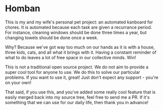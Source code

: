 # Homban

This is my and my wife's personal pet project: an automated kanboard for chores. It is automated because each task are given a recurrance period. For instance, cleaning windows should be done three times a year, but changing towels should be done once a week.

Why? Because we've got way too much on our hands as it is with a house, three kids, cats, and all what it brings with it. Having a constant reminder of what to do leaves a lot of free space in our collective minds. Win!

This is not a traditional open source project. We do not aim to provide a super cool tool for anyone to use. We do this to solve our particular problems. If you want to use it, great! Just don't expect any support - you're on your own!

That said, if you use this, and you've added some really cool feature that is easily merged back into my source tree, feel free to send me a PR. If it's something that we can use for our daily life, then thank you in advance!